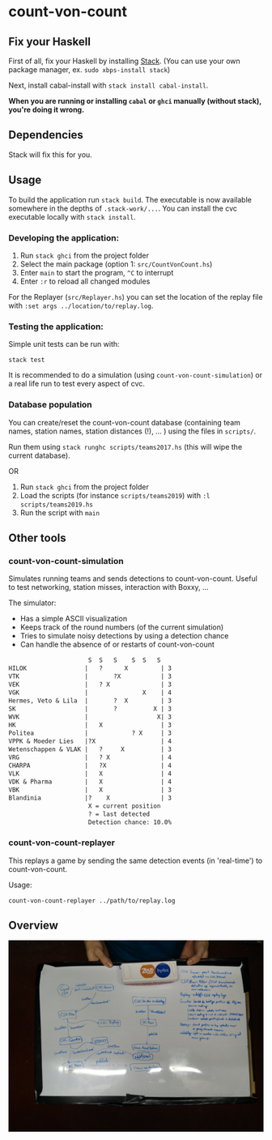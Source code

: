 # count-von-count

## Fix your Haskell

First of all, fix your Haskell by installing [Stack](https://docs.haskellstack.org/en/stable/README/). (You can use your own package manager, ex. `sudo xbps-install stack`)

Next, install cabal-install with `stack install cabal-install`.

**When you are running or installing `cabal` or `ghci` manually (without stack), you're doing it wrong.**

## Dependencies

Stack will fix this for you.

## Usage

To build the application run `stack build`. The executable is now available somewhere in the depths of `.stack-work/...`. You can install the cvc executable locally with `stack install`.

### Developing the application:

1. Run `stack ghci` from the project folder
2. Select the main package (option 1: `src/CountVonCount.hs`)
3. Enter `main` to start the program, `^C` to interrupt
4. Enter `:r` to reload all changed modules

For the Replayer (`src/Replayer.hs`) you can set the location of the replay
file with `:set args ../location/to/replay.log`.

### Testing the application:

Simple unit tests can be run with:

```
stack test
```

It is recommended to do a simulation (using `count-von-count-simulation`) or
a real life run to test every aspect of cvc.

### Database population

You can create/reset the count-von-count database (containing team names,
station names, station distances (!), ... ) using the files in `scripts/`.

Run them using `stack runghc scripts/teams2017.hs` (this will wipe the current 
database).

OR

1. Run `stack ghci` from the project folder
2. Load the scripts (for instance `scripts/teams2019`) with `:l
   scripts/teams2019.hs`
3. Run the script with `main`

## Other tools

### count-von-count-simulation

Simulates running teams and sends detections to count-von-count. Useful to test
networking, station misses, interaction with Boxxy, ...

The simulator:
- Has a simple ASCII visualization
- Keeps track of the round numbers (of the current simulation)
- Tries to simulate noisy detections by using a detection chance
- Can handle the absence of or restarts of count-von-count

```
                      S  S   S    S  S   S
HILOK                |   ?      X         | 3
VTK                  |       ?X           | 3
VEK                  |   ? X              | 3
VGK                  |               X    | 4
Hermes, Veto & Lila  |       ?  X         | 3
SK                   |       ?          X | 3
WVK                  |                   X| 3
HK                   |   X                | 3
Politea              |            ? X     | 3
VPPK & Moeder Lies   |?X                  | 4
Wetenschappen & VLAK |   ?     X          | 3
VRG                  |   ? X              | 4
CHARPA               |   ?X               | 4
VLK                  |   X                | 4
VDK & Pharma         |   X                | 4
VBK                  |   X                | 3
Blandinia            |?    X              | 3
                      X = current position
                      ? = last detected
                      Detection chance: 10.0%
```


### count-von-count-replayer

This replays a game by sending the same detection events (in 'real-time')
to count-von-count.

Usage:
```
count-von-count-replayer ../path/to/replay.log
```

## Overview
![](./overview.jpg)
